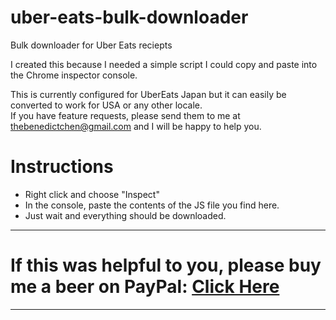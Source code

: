 # uber-eats-bulk-downloader
Bulk downloader for Uber Eats reciepts

I created this because I needed a simple script I could copy and paste into the Chrome inspector console.  

This is currently configured for UberEats Japan but it can easily be converted to work for USA or any other locale.  
If you have feature requests, please send them to me at thebenedictchen@gmail.com and I will be happy to help you.

Instructions 
============
- Right click and choose "Inspect"
- In the console, paste the contents of the JS file you find here.
- Just wait and everything should be downloaded.

-----

# If this was helpful to you, please buy me a beer on PayPal: [Click Here](https://www.paypal.com/cgi-bin/webscr?cmd=_s-xclick&hosted_button_id=WXQKYYKPHWXHS)

----
